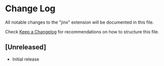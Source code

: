 # Change Log

All notable changes to the "jinx" extension will be documented in this file.

Check [Keep a Changelog](http://keepachangelog.com/) for recommendations on how to structure this file.

## [Unreleased]

- Initial release